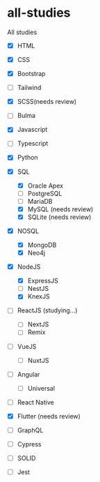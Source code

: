 # all-studies
All studies
- [x] HTML
- [x] CSS
- [x] Bootstrap
- [ ] Tailwind
- [x] SCSS(needs review)
- [ ] Bulma
- [x] Javascript
- [ ] Typescript
- [x] Python
- [x] SQL
  - [x] Oracle Apex
  - [ ] PostgreSQL
  - [ ] MariaDB
  - [x] MySQL (needs review)
  - [x] SQLite (needs review)
- [x] NOSQL
  - [x] MongoDB
  - [x] Neo4j
- [x] NodeJS
  - [x] ExpressJS
  - [ ] NestJS
  - [x] KnexJS
- [ ] ReactJS (studying...)
  - [ ] NextJS
  - [ ] Remix
- [ ] VueJS
  - [ ] NuxtJS
- [ ] Angular
  - [ ] Universal
- [ ] React Native
- [x] Flutter (needs review)
- [ ] GraphQL
- [ ] Cypress
- [ ] SOLID
- [ ] Jest
      

